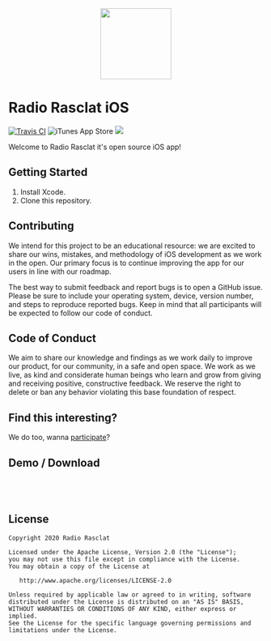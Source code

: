<div align="center"><img src="https://assets.dmnktoe.de/radio-rasclat/logo/logo.svg" width="140"></div>

# Radio Rasclat iOS

[![Travis CI](https://travis-ci.com/dmnktoe/radio-rasclat-ios.svg?branch=master)](https://circleci.com/gh/kickstarter/ios-oss) ![iTunes App Store](https://img.shields.io/itunes/v/1499269866?color=00b98d&label=iTunes%20Version) <img src="https://img.shields.io/badge/Swift-5-orange.svg">

Welcome to Radio Rasclat it's open source iOS app!

## Getting Started

1. Install Xcode.
1. Clone this repository.

## Contributing

We intend for this project to be an educational resource: we are excited to
share our wins, mistakes, and methodology of iOS development as we work
in the open. Our primary focus is to continue improving the app for our users in
line with our roadmap.

The best way to submit feedback and report bugs is to open a GitHub issue.
Please be sure to include your operating system, device, version number, and
steps to reproduce reported bugs. Keep in mind that all participants will be
expected to follow our code of conduct.

## Code of Conduct

We aim to share our knowledge and findings as we work daily to improve our
product, for our community, in a safe and open space. We work as we live, as
kind and considerate human beings who learn and grow from giving and receiving
positive, constructive feedback. We reserve the right to delete or ban any
behavior violating this base foundation of respect.

## Find this interesting?

We do too, wanna [participate](https://www.radio-rasclat.com/about)?

## Demo / Download

<a _ngcontent-tme-c11="" href="https://apps.apple.com/us/app/radio-rasclat/id1499269866?mt=8" style="display:inline-block;overflow:hidden;background:url(https://linkmaker.itunes.apple.com/en-us/badge-lrg.svg?releaseDate=2020-02-17&amp;kind=iossoftware&amp;bubble=ios_apps) no-repeat;width:135px;height:40px;" target="_blank"></a>

## License

```
Copyright 2020 Radio Rasclat

Licensed under the Apache License, Version 2.0 (the "License");
you may not use this file except in compliance with the License.
You may obtain a copy of the License at

   http://www.apache.org/licenses/LICENSE-2.0

Unless required by applicable law or agreed to in writing, software
distributed under the License is distributed on an "AS IS" BASIS,
WITHOUT WARRANTIES OR CONDITIONS OF ANY KIND, either express or implied.
See the License for the specific language governing permissions and
limitations under the License.
```
